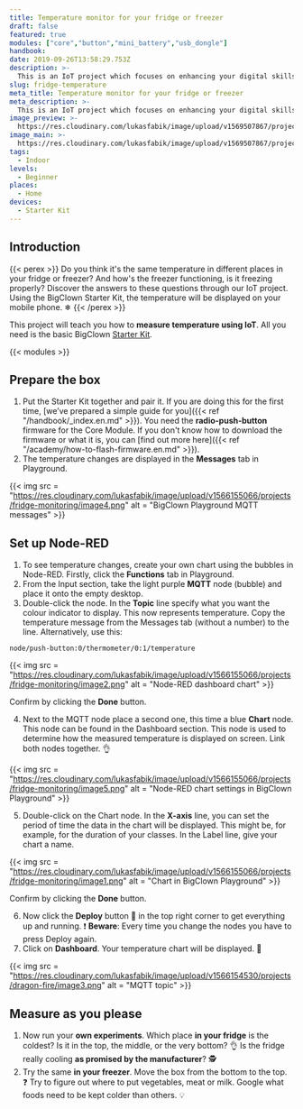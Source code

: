 ```yaml
---
title: Temperature monitor for your fridge or freezer
draft: false
featured: true
modules: ["core","button","mini_battery","usb_dongle"]
handbook:
date: 2019-09-26T13:58:29.753Z
description: >-
  This is an IoT project which focuses on enhancing your digital skills. With the BigClown Starter Kit, you can set up a device that measures how cold it is in your freezer.
slug: fridge-temperature
meta_title: Temperature monitor for your fridge or freezer
meta_description: >-
  This is an IoT project which focuses on enhancing your digital skills. With the BigClown Starter Kit, you can set up a device that measures how cold it is in your freezer.
image_preview: >-
  https://res.cloudinary.com/lukasfabik/image/upload/v1569507867/projects/fridge-monitoring/8.ilustrace-zjisttim-jak-velka-zima-je-v-lednici.png
image_main: >-
  https://res.cloudinary.com/lukasfabik/image/upload/v1569507867/projects/fridge-monitoring/8.ilustrace-zjisttim-jak-velka-zima-je-v-lednici.png
tags:
  - Indoor
levels:
  - Beginner
places:
  - Home
devices:
  - Starter Kit
---
```

## Introduction

{{< perex >}}
Do you think it's the same temperature in different places in your fridge or freezer? And how's the freezer functioning, is it freezing properly? Discover the answers to these questions through our IoT project. Using the BigClown Starter Kit, the temperature will be displayed on your mobile phone. ❄
{{< /perex >}}

This project will teach you how to **measure temperature using IoT**. All you need is the basic BigClown [Starter Kit](https://shop.bigclown.com/starter-kit/).

{{< modules >}}

## Prepare the box

1. Put the Starter Kit together and pair it. If you are doing this for the first time, [we’ve prepared a simple guide for you]({{< ref "/handbook/_index.en.md" >}}). You need the **radio-push-button** firmware for the Core Module. If you don't know how to download the firmware or what it is, you can  [find out more here]({{< ref "/academy/how-to-flash-firmware.en.md" >}}).
2. The temperature changes are displayed in the **Messages** tab in Playground.

{{< img src = "https://res.cloudinary.com/lukasfabik/image/upload/v1566155066/projects/fridge-monitoring/image4.png" alt = "BigClown Playground MQTT messages" >}}

## Set up Node-RED

1. To see temperature changes, create your own chart using the bubbles in Node-RED. Firstly, click the **Functions** tab in Playground.
2. From the Input section, take the light purple **MQTT** node (bubble) and place it onto the empty desktop.
3. Double-click the node. In the **Topic** line specify what you want the colour indicator to display. This now represents temperature. Copy the temperature message from the Messages tab (without a number) to the line. Alternatively, use this:


```
node/push-button:0/thermometer/0:1/temperature
```

{{< img src = "https://res.cloudinary.com/lukasfabik/image/upload/v1566155066/projects/fridge-monitoring/image2.png" alt = "Node-RED dashboard chart" >}}

Confirm by clicking the **Done** button.

4. Next to the MQTT node place a second one, this time a blue **Chart** node. This node can be found in the Dashboard section. This node is used to determine how the measured temperature is displayed on screen. Link both nodes together. 👌

{{< img src = "https://res.cloudinary.com/lukasfabik/image/upload/v1566155066/projects/fridge-monitoring/image5.png" alt = "Node-RED chart settings in BigClown Playground" >}}

5. Double-click on the Chart node. In the **X-axis** line, you can set the period of time the data in the chart will be displayed. This might be, for example, for the duration of your classes.
   In the Label line, give your chart a name.

{{< img src = "https://res.cloudinary.com/lukasfabik/image/upload/v1566155066/projects/fridge-monitoring/image1.png" alt = "Chart in BigClown Playground" >}}

Confirm by clicking the **Done** button.

6. Now click the **Deploy** button 🚨 in the top right corner to get everything up and running.
   ❗ **Beware**: Every time you change the nodes you have to press Deploy again.
7. Click on **Dashboard**. Your temperature chart will be displayed. 👏

{{< img src = "https://res.cloudinary.com/lukasfabik/image/upload/v1566154530/projects/dragon-fire/image3.png" alt = "MQTT topic" >}}

## Measure as you please

1. Now run your **own experiments**. Which place **in your fridge** is the coldest? Is it in the top, the middle, or the very bottom? 👌
   Is the fridge really cooling **as promised by the manufacturer**? 🕵️
2. Try the same **in your freezer**. Move the box from the bottom to the top.
   ❓ Try to figure out where to put vegetables, meat or milk. Google what foods need to be kept colder than others. 💡
